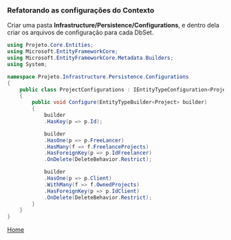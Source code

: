 ### Refatorando as configurações do Contexto

Criar uma pasta **Infrastructure/Persistence/Configurations**, e dentro dela criar os arquivos de configuração para cada DbSet.

~~~c#
using Projeto.Core.Entities;
using Microsoft.EntityFrameworkCore;
using Microsoft.EntityFrameworkCore.Metadata.Builders;
using System;

namespace Projeto.Infrastructure.Persistence.Configurations
{
    public class ProjectConfigurations : IEntityTypeConfiguration<Project>
    {
        public void Configure(EntityTypeBuilder<Project> builder)
        {
            builder
            .HasKey(p => p.Id);

            builder
            .HasOne(p => p.FreeLancer)
            .HasMany(f => f.FreelanceProjects)
            .HasForeignKey(p => p.IdFreelancer)
            .OnDelete(DeleteBehavior.Restrict);

            builder
            .HasOne(p => p.Client)
            .WithMany(f => f.OwnedProjects)
            .HasForeignKey(p => p.IdClient)
            .OnDelete(DeleteBehavior.Restrict);
        }
    }
}

~~~

[Home](../README.md) 
